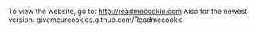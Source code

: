 To view the website, go to: http://readmecookie.com
Also for the newest version: givemeurcookies.github.com/Readmecookie